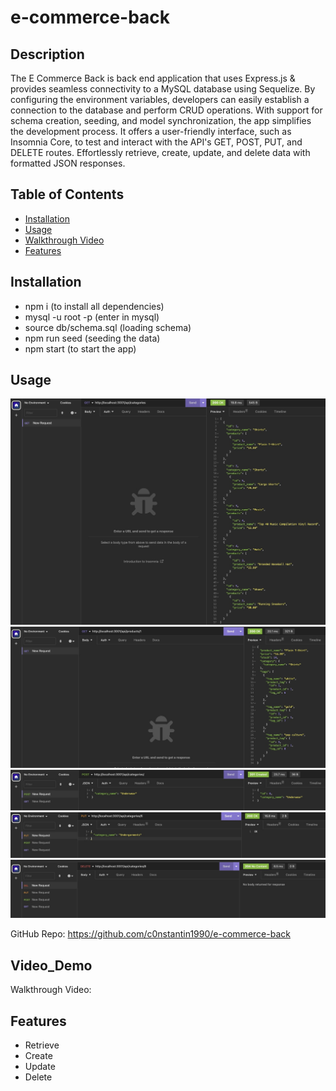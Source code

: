 # e-commerce-back

## Description

The E Commerce Back is back end application that uses Express.js & provides seamless connectivity to a MySQL database using Sequelize. By configuring the environment variables, developers can easily establish a connection to the database and perform CRUD operations. With support for schema creation, seeding, and model synchronization, the app simplifies the development process. It offers a user-friendly interface, such as Insomnia Core, to test and interact with the API's GET, POST, PUT, and DELETE routes. Effortlessly retrieve, create, update, and delete data with formatted JSON responses.

## Table of Contents

- [Installation](#installation)
- [Usage](#usage)
- [Walkthrough Video](#Video_Demo)
- [Features](#Features)

## Installation

- npm i (to install all dependencies)
- mysql -u root -p (enter in mysql)
- source db/schema.sql (loading schema)
- npm run seed (seeding the data)
- npm start (to start the app)

## Usage

![All Categories](/screenshots/all_categories.jpeg)
![Single Product](/screenshots/single_product.jpeg)
![Post](/screenshots/post.jpeg)
![Update](/screenshots/update.jpeg)
![Delete](/screenshots/delete.jpeg)

GitHub Repo: https://github.com/c0nstantin1990/e-commerce-back

## Video_Demo

Walkthrough Video:

## Features

- Retrieve
- Create
- Update
- Delete

